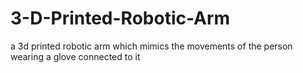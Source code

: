 # 3-D-Printed-Robotic-Arm
a 3d printed robotic arm which mimics the movements of the person wearing a glove connected to it
